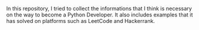 In this repository, I tried to collect the informations that I think is necessary on the way to become a Python Developer.
It also includes examples that it has solved on platforms such as LeetCode and Hackerrank.
